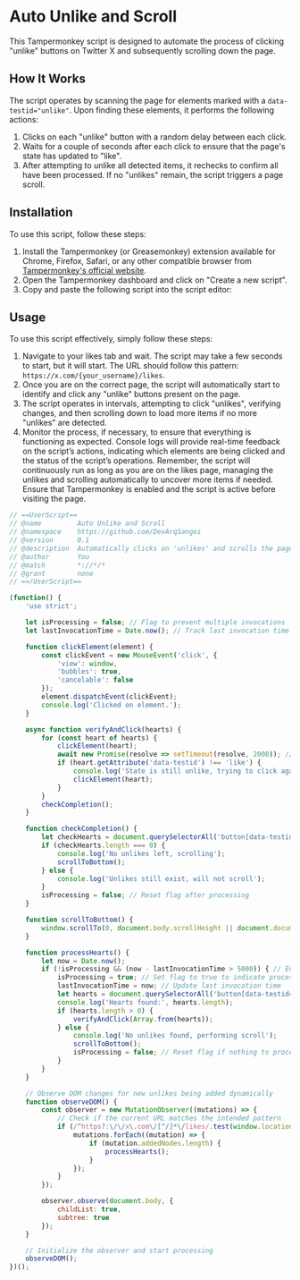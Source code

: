 # Auto Unlike and Scroll

This Tampermonkey script is designed to automate the process of clicking "unlike" buttons on Twitter X and subsequently scrolling down the page.

## How It Works

The script operates by scanning the page for elements marked with a `data-testid="unlike"`. Upon finding these elements, it performs the following actions:
1. Clicks on each "unlike" button with a random delay between each click.
2. Waits for a couple of seconds after each click to ensure that the page's state has updated to "like".
3. After attempting to unlike all detected items, it rechecks to confirm all have been processed. If no "unlikes" remain, the script triggers a page scroll.

## Installation

To use this script, follow these steps:
1. Install the Tampermonkey (or Greasemonkey) extension available for Chrome, Firefox, Safari, or any other compatible browser from [Tampermonkey's official website](https://www.tampermonkey.net/).
2. Open the Tampermonkey dashboard and click on "Create a new script".
3. Copy and paste the following script into the script editor:

## Usage

To use this script effectively, simply follow these steps:
1. Navigate to your likes tab and wait. The script may take a few seconds to start, but it will start. The URL should follow this pattern: `https://x.com/{your_username}/likes`.
2. Once you are on the correct page, the script will automatically start to identify and click any "unlike" buttons present on the page.
3. The script operates in intervals, attempting to click "unlikes", verifying changes, and then scrolling down to load more items if no more "unlikes" are detected.
4. Monitor the process, if necessary, to ensure that everything is functioning as expected. Console logs will provide real-time feedback on the script’s actions, indicating which elements are being clicked and the status of the script’s operations.
Remember, the script will continuously run as long as you are on the likes page, managing the unlikes and scrolling automatically to uncover more items if needed. Ensure that Tampermonkey is enabled and the script is active before visiting the page.


```javascript
// ==UserScript==
// @name         Auto Unlike and Scroll
// @namespace    https://github.com/DevArqSangoi
// @version      0.1
// @description  Automatically clicks on 'unlikes' and scrolls the page
// @author       You
// @match        *://*/*
// @grant        none
// ==/UserScript==

(function() {
    'use strict';

    let isProcessing = false; // Flag to prevent multiple invocations
    let lastInvocationTime = Date.now(); // Track last invocation time for cooldown

    function clickElement(element) {
        const clickEvent = new MouseEvent('click', {
            'view': window,
            'bubbles': true,
            'cancelable': false
        });
        element.dispatchEvent(clickEvent);
        console.log('Clicked on element.');
    }

    async function verifyAndClick(hearts) {
        for (const heart of hearts) {
            clickElement(heart);
            await new Promise(resolve => setTimeout(resolve, 2000)); // Wait to see if state changes
            if (heart.getAttribute('data-testid') !== 'like') {
                console.log('State is still unlike, trying to click again.');
                clickElement(heart);
            }
        }
        checkCompletion();
    }

    function checkCompletion() {
        let checkHearts = document.querySelectorAll('button[data-testid="unlike"]');
        if (checkHearts.length === 0) {
            console.log('No unlikes left, scrolling');
            scrollToBottom();
        } else {
            console.log('Unlikes still exist, will not scroll');
        }
        isProcessing = false; // Reset flag after processing
    }

    function scrollToBottom() {
        window.scrollTo(0, document.body.scrollHeight || document.documentElement.scrollHeight);
    }

    function processHearts() {
        let now = Date.now();
        if (!isProcessing && (now - lastInvocationTime > 5000)) { // Ensure there's a 5-second cooldown
            isProcessing = true; // Set flag to true to indicate processing is ongoing
            lastInvocationTime = now; // Update last invocation time
            let hearts = document.querySelectorAll('button[data-testid="unlike"]');
            console.log('Hearts found:', hearts.length);
            if (hearts.length > 0) {
                verifyAndClick(Array.from(hearts));
            } else {
                console.log('No unlikes found, performing scroll');
                scrollToBottom();
                isProcessing = false; // Reset flag if nothing to process
            }
        }
    }

    // Observe DOM changes for new unlikes being added dynamically
    function observeDOM() {
        const observer = new MutationObserver((mutations) => {
            // Check if the current URL matches the intended pattern
            if (/^https?:\/\/x\.com\/[^/]*\/likes/.test(window.location.href)) {
                mutations.forEach((mutation) => {
                    if (mutation.addedNodes.length) {
                        processHearts();
                    }
                });
            }
        });

        observer.observe(document.body, {
            childList: true,
            subtree: true
        });
    }

    // Initialize the observer and start processing
    observeDOM();
})();
